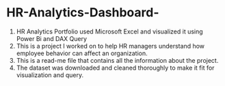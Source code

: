 # HR-Analytics-Dashboard-
1. HR Analytics Portfolio used Microsoft Excel and  visualized it using Power Bi and DAX Query
2. This is a project I worked on to help HR managers understand how employee behavior can affect an organization.
3. This is a read-me file that contains all the information about the project.
4. The dataset was downloaded and cleaned thoroughly to make it fit for visualization and query. 
